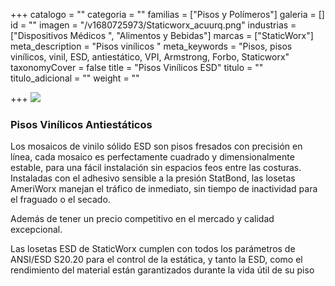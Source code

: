 +++
catalogo = ""
categoria = ""
familias = ["Pisos y Polímeros"]
galeria = []
id = ""
imagen = "/v1680725973/Staticworx_acuurq.png"
industrias = ["Dispositivos Médicos ", "Alimentos y Bebidas"]
marcas = ["StaticWorx"]
meta_description = "Pisos vinílicos "
meta_keywords = "Pisos, pisos vinílicos, vinil, ESD, antiestático, VPI, Armstrong, Forbo, Staticworx"
taxonomyCover = false
title = "Pisos Vinílicos ESD"
titulo = ""
titulo_adicional = ""
weight = ""

+++
![](https://res.cloudinary.com/novatec/v1680725961/AmeriWorx-ESD-Vinyl-Tile-Classics-Collection_utmkvu.jpg)

### Pisos Vinílicos Antiestáticos

Los mosaicos de vinilo sólido ESD son pisos fresados con precisión en línea, cada mosaico es perfectamente cuadrado y dimensionalmente estable, para una fácil instalación sin espacios feos entre las costuras. Instaladas con el adhesivo sensible a la presión StatBond, las losetas AmeriWorx manejan el tráfico de inmediato, sin tiempo de inactividad para el fraguado o el secado.

Además de tener un precio competitivo en el mercado y calidad excepcional.

Las losetas ESD de StaticWorx cumplen con todos los parámetros de ANSI/ESD S20.20 para el control de la estática, y tanto la ESD, como el rendimiento del material están garantizados durante la vida útil de su piso